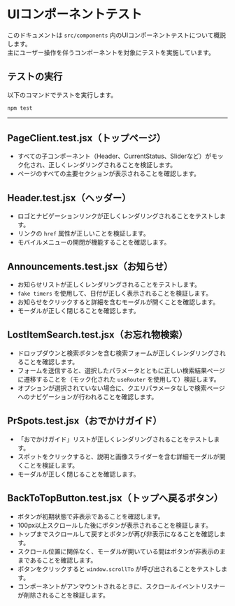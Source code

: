 # UIコンポーネントテスト

このドキュメントは `src/components` 内のUIコンポーネントテストについて概説します。<br/>主にユーザー操作を伴うコンポーネントを対象にテストを実施しています。

## テストの実行

以下のコマンドでテストを実行します。

```bash
npm test
```

---

## PageClient.test.jsx（トップページ）

- すべての子コンポーネント（Header、CurrentStatus、Sliderなど）がモック化され、正しくレンダリングされることを検証します。
- ページのすべての主要セクションが表示されることを確認します。

## Header.test.jsx（ヘッダー）

- ロゴとナビゲーションリンクが正しくレンダリングされることをテストします。
- リンクの `href` 属性が正しいことを検証します。
- モバイルメニューの開閉が機能することを確認します。

## Announcements.test.jsx（お知らせ）

- お知らせリストが正しくレンダリングされることをテストします。
- `fake timers` を使用して、日付が正しく表示されることを検証します。
- お知らせをクリックすると詳細を含むモーダルが開くことを確認します。
- モーダルが正しく閉じることを確認します。

## LostItemSearch.test.jsx（お忘れ物検索）

- ドロップダウンと検索ボタンを含む検索フォームが正しくレンダリングされることを確認します。
- フォームを送信すると、選択したパラメータとともに正しい検索結果ページに遷移することを（モック化された `useRouter` を使用して）検証します。
- オプションが選択されていない場合に、クエリパラメータなしで検索ページへのナビゲーションが行われることを確認します。

## PrSpots.test.jsx（おでかけガイド）

- 「おでかけガイド」リストが正しくレンダリングされることをテストします。
- スポットをクリックすると、説明と画像スライダーを含む詳細モーダルが開くことを検証します。
- モーダルが正しく閉じることを確認します。

## BackToTopButton.test.jsx（トップへ戻るボタン）

- ボタンが初期状態で非表示であることを確認します。
- 100px以上スクロールした後にボタンが表示されることを検証します。
- トップまでスクロールして戻すとボタンが再び非表示になることを確認します。
- スクロール位置に関係なく、モーダルが開いている間はボタンが非表示のままであることを確認します。
- ボタンをクリックすると `window.scrollTo` が呼び出されることをテストします。
- コンポーネントがアンマウントされるときに、スクロールイベントリスナーが削除されることを検証します。
